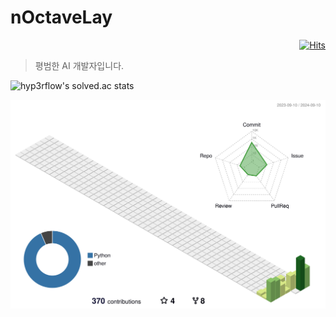 # nOctaveLay

  <div align=right>
	
  [![Hits](https://hits.seeyoufarm.com/api/count/incr/badge.svg?url=https%3A%2F%2Fgithub.com%2FnOctaveLay)](https://hits.seeyoufarm.com) 
	
  </div>

> 평범한 AI 개발자입니다.

  
![hyp3rflow's solved.ac stats](https://github-readme-solvedac.hyp3rflow.vercel.app/api/?handle=wjddkdml1124)

![](./profile-3d-contrib/profile-green-animate.svg)
